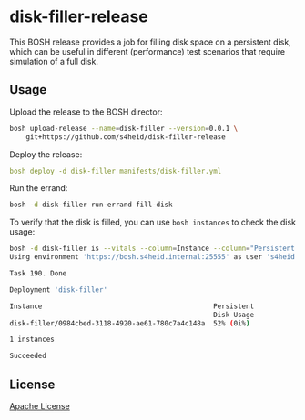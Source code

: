 # disk-filler-release

This BOSH release provides a job for filling disk space on a persistent disk, which can be useful in different (performance) test scenarios that require simulation of a full disk.

## Usage

Upload the release to the BOSH director:

```sh
bosh upload-release --name=disk-filler --version=0.0.1 \
    git+https://github.com/s4heid/disk-filler-release
```

Deploy the release:

```yaml
bosh deploy -d disk-filler manifests/disk-filler.yml
```

Run the errand:

```sh
bosh -d disk-filler run-errand fill-disk
```

To verify that the disk is filled, you can use `bosh instances` to check the disk usage:

```sh
bosh -d disk-filler is --vitals --column=Instance --column="Persistent Disk Usage"
Using environment 'https://bosh.s4heid.internal:25555' as user 's4heid'

Task 190. Done

Deployment 'disk-filler'

Instance                                          Persistent
                                                  Disk Usage
disk-filler/0984cbed-3118-4920-ae61-780c7a4c148a  52% (0i%)

1 instances

Succeeded
```

## License

[Apache License](./LICENSE)